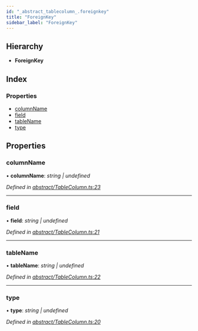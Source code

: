 ```yaml
---
id: "_abstract_tablecolumn_.foreignkey"
title: "ForeignKey"
sidebar_label: "ForeignKey"
---
```


## Hierarchy

* **ForeignKey**

## Index

### Properties

* [columnName](_abstract_tablecolumn_.foreignkey.md#columnname)
* [field](_abstract_tablecolumn_.foreignkey.md#field)
* [tableName](_abstract_tablecolumn_.foreignkey.md#tablename)
* [type](_abstract_tablecolumn_.foreignkey.md#type)

## Properties

###  columnName

• **columnName**: *string | undefined*

*Defined in [abstract/TableColumn.ts:23](https://github.com/aerogear/graphback/blob/bc616b51/packages/graphql-migrations/src/abstract/TableColumn.ts#L23)*

___

###  field

• **field**: *string | undefined*

*Defined in [abstract/TableColumn.ts:21](https://github.com/aerogear/graphback/blob/bc616b51/packages/graphql-migrations/src/abstract/TableColumn.ts#L21)*

___

###  tableName

• **tableName**: *string | undefined*

*Defined in [abstract/TableColumn.ts:22](https://github.com/aerogear/graphback/blob/bc616b51/packages/graphql-migrations/src/abstract/TableColumn.ts#L22)*

___

###  type

• **type**: *string | undefined*

*Defined in [abstract/TableColumn.ts:20](https://github.com/aerogear/graphback/blob/bc616b51/packages/graphql-migrations/src/abstract/TableColumn.ts#L20)*
